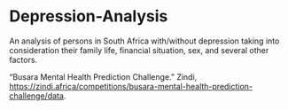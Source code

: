 # Depression-Analysis
An analysis of persons in South Africa with/without depression taking into consideration their family life, financial situation, sex, and several other factors.

“Busara Mental Health Prediction Challenge.” Zindi, https://zindi.africa/competitions/busara-mental-health-prediction-challenge/data. 
